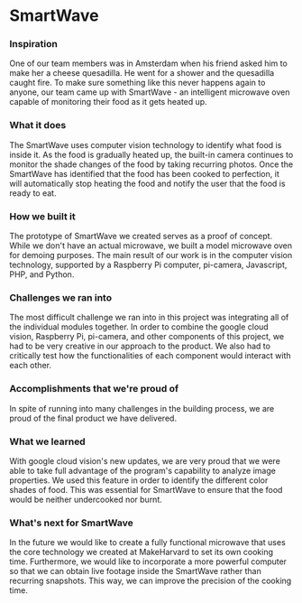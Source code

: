 # SmartWave

### Inspiration
One of our team members was in Amsterdam when his friend asked him to make her a cheese quesadilla. He went for a shower and the quesadilla caught fire. To make sure something like this never happens again to anyone, our team came up with SmartWave - an intelligent microwave oven capable of monitoring their food as it gets heated up.

### What it does
The SmartWave uses computer vision technology to identify what food is inside it. As the food is gradually heated up, the built-in camera continues to monitor the shade changes of the food by taking recurring photos. Once the SmartWave has identified that the food has been cooked to perfection, it will automatically stop heating the food and notify the user that the food is ready to eat.

### How we built it
The prototype of SmartWave we created serves as a proof of concept. While we don't have an actual microwave, we built a model microwave oven for demoing purposes. The main result of our work is in the computer vision technology, supported by a Raspberry Pi computer, pi-camera, Javascript, PHP, and Python.

### Challenges we ran into
The most difficult challenge we ran into in this project was integrating all of the individual modules together. In order to combine the google cloud vision, Raspberry Pi, pi-camera, and other components of this project, we had to be very creative in our approach to the product. We also had to critically test how the functionalities of each component would interact with each other.

### Accomplishments that we're proud of
In spite of running into many challenges in the building process, we are proud of the final product we have delivered.

### What we learned
With google cloud vision's new updates, we are very proud that we were able to take full advantage of the program's capability to analyze image properties. We used this feature in order to identify the different color shades of food. This was essential for SmartWave to ensure that the food would be neither undercooked nor burnt.

### What's next for SmartWave
In the future we would like to create a fully functional microwave that uses the core technology we created at MakeHarvard to set its own cooking time. Furthermore, we would like to incorporate a more powerful computer so that we can obtain live footage inside the SmartWave rather than recurring snapshots. This way, we can improve the precision of the cooking time.
